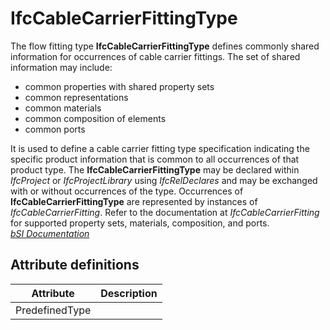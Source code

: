 IfcCableCarrierFittingType
==========================
The flow fitting type **IfcCableCarrierFittingType** defines commonly shared
information for occurrences of cable carrier fittings. The set of shared
information may include:  
  
* common properties with shared property sets  
* common representations  
* common materials  
* common composition of elements  
* common ports  
  
It is used to define a cable carrier fitting type specification indicating the
specific product information that is common to all occurrences of that product
type. The **IfcCableCarrierFittingType** may be declared within _IfcProject_
or _IfcProjectLibrary_ using _IfcRelDeclares_ and may be exchanged with or
without occurrences of the type. Occurrences of **IfcCableCarrierFittingType**
are represented by instances of _IfcCableCarrierFitting_. Refer to the
documentation at _IfcCableCarrierFitting_ for supported property sets,
materials, composition, and ports.  
[ _bSI
Documentation_](https://standards.buildingsmart.org/IFC/DEV/IFC4_2/FINAL/HTML/schema/ifcelectricaldomain/lexical/ifccablecarrierfittingtype.htm)


Attribute definitions
---------------------
| Attribute      | Description   |
|----------------|---------------|
| PredefinedType |               |

